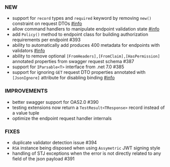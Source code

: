 ### NEW
- support for `record` types and `required` keyword by removing `new()` constraint on request DTOs [#info]()
- allow command handlers to manipulate endpoint validation state [#info](https://discord.com/channels/933662816458645504/1076434477246586941)
- add `Policy()` method to endpoint class for building authorization requirements per endpoint #393
- ability to automatically add produces 400 metadata for endpoints with validators [#info](https://discord.com/channels/933662816458645504/1077784720051556473)
- ability to remove optional `[FromHeaders],[FromClaim],[HasPermission]` annotated properties from swagger request schema #387
- support for `IParsable<T>` interface from .net 7.0 #385
- support for ignoring `GET` request DTO properties annotated with `[JsonIgnore]` attribute for disabling binding [#info](https://discord.com/channels/933662816458645504/1078782887756824606/1079980820581859378)

### IMPROVEMENTS
- better swagger support for OAS2.0 #390
- testing extensions now return a `TestResult<TResponse>` record instead of a value tuple
- optimize the endpoint request handler internals

### FIXES
- duplicate validator detection issue #394
- `RSA` instance being disposed when using `Assymetric` JWT signing style
- handling of STJ exceptions when the error is not directly related to any field of the json payload #391